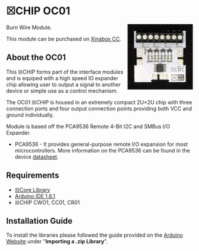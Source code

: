 # ☒CHIP OC01
<img src="extras/OC01 V0.4.11.JPG" width="35%" height="auto" align="right">
Burn Wire Module.

This module can be purchased on [Xinabox CC](https://xinabox.cc/products/OC01/).

## About the OC01
This ☒CHIP forms part of the interface modules and is equiped with a high speed IO expander chip allowing user to output a signal to another device or simple use as a control mechanism.

The OC01 ☒CHIP is housed in an extremely compact 2U×2U chip with three connection ports and four output connection points providing both VCC and ground individually.

Module is based off the PCA9536 Remote 4-Bit I2C and SMBus I/O Expander.

- PCA9536 - It provides general-purpose remote I/O expansion for most microcontrollers. More information on the PCA9536 can be found in the device [datasheet](http://www.ti.com/lit/ds/symlink/pca9536.pdf).

## Requirements
  - [☒Core Library](https://github.com/xinabox/xCore)
  - [Arduino IDE 1.8.1](https://www.arduino.cc/en/main/software)
  - ☒CHIP CWO1, CC01, CR01
  
## Installation Guide
To install the libraries please followed the guide provided on the [Arduino Website](https://www.arduino.cc/en/Guide/Libraries) under "**Importing a .zip Library**".

